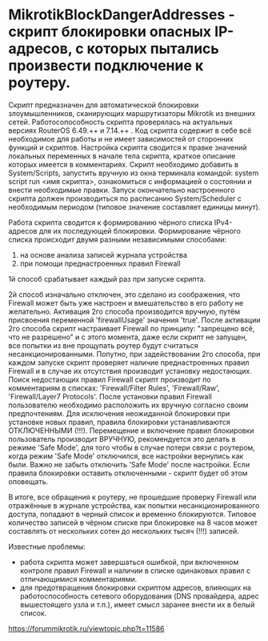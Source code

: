 # MikrotikBlockDangerAddresses - скрипт блокировки опасных IP-адресов, с которых пытались произвести подключение к роутеру.

Скрипт предназначен для автоматической блокировки злоумышленников, сканирующих маршрутизаторы Mikrotik из внешних сетей. 
Работосопособность скрипта проверялась на актуальных версиях RouterOS 6.49.++ и 7.14.++ .
Код скрипта содержит в себе всё необходимое для работы и не имеет зависимостей от сторонних функций и скриптов.
Настройка скрипта сводится к правке значений локальных переменных в начале тела скрипта, краткое описание которых имеется в комментариях.
Скрипт необходимо добавить в System/Scripts, запустить вручную из окна терминала командой: system script run <имя скрипта>, ознакомиться с информацией о состоянии и внести необходимые правки. 
Запуск окончательно настроенного скрипта должен производиться по расписанию System/Scheduler с необходимым периодом (типовое значение составляет единицы минут).

Работа скрипта сводится к формированию чёрного списка IPv4-адресов для их последующей блокировки.
Формирование чёрного списка происходит двумя разными независимыми способами:
  1. на основе анализа записей журнала устройства
  2. при помощи преднастроенных правил Firewall

1й способ срабатывает каждый раз при запуске скрипта.

2й способ изначально отключен, это сделано из соображения, что Firewall может быть уже настроен и вмешательство в его работу не желательно.
Активация 2го способа производится вручную, путём присвоения переменной 'firewallUsage' значения 'true'.
После активации 2го способа скрипт настраивает Firewall по принципу: "запрещено всё, что не разрешено" и с этого момента, даже если скрипт не запущен, все попытки из вне прощупать роутер будут считаться несанкционированными.
Попутно, при задействовании 2го способа, при каждом запуске скрипт проверяет наличие преднастроенных правил Firewall и в случае их отсутствия производит установку недостающих. Поиск недостающих правил Firewall скрипт производит по комментариям в списках: 'Firewall/Filter Rules', 'Firewall/Raw', 'Firewall/Layer7 Protocols'. После установки правил Firewall пользователю необходимо расположить их вручную согласно своим предпочтениям. Для исключения неожиданной блокировки при установке новых правил, правила блокировки устанавливаются ОТКЛЮЧЕННЫМИ (!!!). Перемещение и включение правил блокировки пользователь производит ВРУЧНУЮ, рекомендуется это делать в режиме 'Safe Mode', для того чтобы в случае потери связи с роутером, когда режим 'Safe Mode' отключился, все настройки вернулись как были. Важно не забыть отключить 'Safe Mode' после настройки. Если правила блокировки оставить отключенными - скрипт будет об этом оповещать.

В итоге, все обращения к роутеру, не прошедшие проверку Firewall или отражённые в журнале устройства, как попытки несанкционированного доступа, попадают в черный список и временно блокируются. Типовое количество записей в чёрном списке при блокировке на 8 часов может составлять от нескольких сотен до нескольких тысяч (!!!) записей.

Известные проблемы:
* работа скрипта может завершаться ошибкой, при включенном контроле правил Firewall и наличии в списке одинаковых правил с отличающимися комментариями.
* для предотвращения блокировки скриптом адресов, влияющих на работоспособность сетевого оборудования (DNS провайдера, адрес вышестоящего узла и т.п.), имеет смысл заранее внести их в белый список.

https://forummikrotik.ru/viewtopic.php?t=11586
